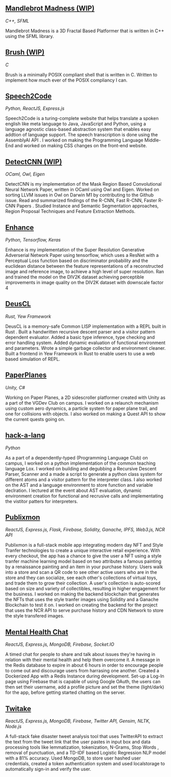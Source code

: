 ## [Mandlebrot Madness (WIP)](https://github.com/saisree27/mandlebrot-madness")
*<span class="text-lg text-gray-10">C++, SFML</span>*

Mandlebrot Madness is a <span class="highlight">3D Fractal Based Platformer</span> that is written in C++ using the SFML library.

## [Brush (WIP)](https://github.com/xinslu/brush)
*<span class="text-lg text-gray-10">C</span>*

Brush is a <span class="highlight">minimally POSIX compliant shell</span> that is written in C. Written to implement how much ever of the POSIX compliancy I can.

## [Speech2Code](https://github.com/saisree27/speechtocode)
*<span class="text-lg text-gray-10">Python, ReactJS, Express.js</span>*

Speech2Code is a <span class="highlight"> turing-complete website</span> that
helps translate a spoken english like <span class="highlight"> meta language
</span> to Java, JavaScript and Python, using a <span class="highlight">
language agnostic class-based abstraction system </span> that enables easy
addtion of language support. The speech transcription is done using the <span
class="highlight"> AssemblyAI API </span>. I worked on making the Programming
Language Middle-End and worked on making CSS changes on the front-end website.

## [DetectCNN (WIP)](https://github.com/xinslu/DetectCNN)
*<span class="text-lg text-gray-10">OCaml, Owl, Eigen</span>*

DetectCNN is my implementation of the <span class="highlight">Mask Region Based
Convolutional Neural Network</span> Paper, written in OCaml using Owl and
Eigen. Worked on sorting <span class="highlight">LLVM</span> issues in Owl on
<span class="highlight">Darwin M1</span> by contributing to the Github issue.
Read and summarized findings of the <span class="highlight">  R-CNN, Fast
R-CNN, Faster R-CNN Papers </span>. Studied <span class="highlight"> Instance
and Semantic Segmentation approaches, Region Proposal Techniques </span> and
<span class="highlight"> Feature Extraction Methods. </span>

## [Enhance](https://github.com/xinslu/Enhance)
*<span class="text-lg text-gray-10">Python, Tensorflow, Keras</span>*
        
Enhance is my implementation of the <span class="highlight">Super Resolution
Generative Adverserial Network</span> Paper using tensorflow, which uses a
ResNet with a <span class="highlight">Perceptual Loss function</span> based on
discriminator probability and the euclidean distance between the feature
representations of a <span class="highlight">reconstructed image</span> and
<span class="highlight">reference image</span>, to achieve a high level of
super resolution. Ran and trained the model on the DIV2K dataset achieving
perceptible improvements in image quality on the <span class="highlight">DIV2K
dataset with downscale factor 4 </span>

## [DeusCL](https://github.com/xinslu/deusCL)
*<span class="text-lg text-gray-10">Rust, Yew Framework</span>*
        
DeusCL is a memory-safe <span class="highlight">Common LISP</span>
implementation with a REPL built in <span class="highlight">Rust</span> . Built
a handwritten <span class="highlight">recursive descent parser </span> and a
visitor pattern dependent evaluator. Added a basic <span class="highlight">type
inference</span>, <span class="highlight">type checking </span> and <span
class="highlight">error handling system</span>. Added <span
class="highlight">dynamic evaluation of functional environment </span> and
parameters. Wrote a simple <span class="highlight">garbage collector </span>
and environment cleaner. Built a frontend in <span class="highlight">Yew
Framework </span>in Rust to enable users to use a web based simulation of REPL.

## [PaperPlanes](https://github.com/AllisanLu/PaperPlanes)
*<span class="text-lg text-gray-10">Unity, C#</span>*
        
Working on Paper Planes, a <span class="highlight">2D sidescroller
platformer</span> created with <span class="highlight">Unity</span> as a part
of the VGDev Club on campus. I worked on a <span class="highlight">relaunch
mechanism</span> using custom aero dynamics, a <span class="highlight">particle
system</span> for paper plane trail, and one for <span
class="highlight">collisions with objects</span>. I also worked on making a
<span class="highlight">Quest API</span> to show the current quests going on.

## [hack-a-lang](https://github.com/xinslu/hack-a-lang)
*<span class="text-lg text-gray-10">Python</span>*
        
As a part of a dependently-typed (Programming Language Club) on campus, I
worked on a <span class="highlight">python implementation</span> of the common
teaching language Lox. I worked on building and degubbing a <span
class="highlight">Recursive Descent Parser, Scanner</span> and a made a script
to generate a <span class="highlight">python class system</span> for different
atoms and a <span class="highlight">visitor pattern</span> for the interpreter
class. I also worked on the <span class="highlight">AST</span> and a <span
class="highlight">language environment</span> to store function and variable
declration. I lectured at the event about <span class="highlight">AST
evaluation, dynamic environment creation</span> for functional and recrusive
calls and <span class="highlight">implementating the vistitor patters </span>
for interpreters.

## [Publixmon](https://github.com/saisree27/publixmon)
*<span class="text-lg text-gray-10">ReactJS, Express.js, Flask, Firebase, Solidity, Ganache, IPFS, Web3.js, NCR API</span>*
        
Publixmon is a <span class="highlight">full-stack mobile app</span> integrating
modern day NFT and Style Tranfer technologies to create a unique interactive
retail experience. With every checkout, the app has a chance to give the user a
NFT using a <span class="highlight">style tranfer machine learning model</span>
based on two attributes a famous painting by a <span
class="highlight">renaissance painting</span> and an item in your <span
class="highlight">purchase history</span>. Users walk into a store and scan a
QR code to see other active users who are in the store and they can <span
class="highlight">socialize</span>, see each other's collections of virtual
toys, and <span class="highlight">trade</span> them to grow their collection. A
user's collection is auto-scored based on size and <span
class="highlight">variety of collectibles</span>, resulting in <span
class="highlight">higher engagement</span> for the business. I worked on making
the backend blockchain that generates the NFTs that uses the style tranfer
images using <span class="highlight">Solidity</span> and a <span
class="highlight">Ganache Blockchain</span> to test it on. I worked on creating
the backend for the project that uses the <span class="highlight">NCR
API</span> to serve purchase history and <span class="highlight">CDN
Network</span> to store the style transfered images.

## [Mental Health Chat](https://github.com/xinslu/mental-health-chat)
*<span class="text-lg text-gray-10">ReactJS, Express.js, MongoDB, Firebase, Socket.IO</span>*

A timed chat for people to share and talk about issues they're having in
relation with their mental health and help them overcome it. A message in the
<span class="highlight">Redis database</span> to expire in about <span
class="highlight">6 hours</span> in order to encourage people to come out and
discourage users from harrasing one another. Created a <span
class="highlight">Dockerized App</span> with a Redis Instance during
development. Set-up a Log-In page using <span class="highlight">Firebase</span>
that is capable of using <span class="highlight">Google OAuth</span>, the users
can then set their username, add a profile picture and set the theme
(light/dark) for the app, before getting started chatting on the server.

## [Twitake](https://twitake.netlify.app/)
*<span class="text-lg text-gray-10">ReactJS, Express.js, MongoDB, Firebase, Twitter API, Gensim, NLTK, Node.js</span>*
        
A <span class="highlight">full-stack fake disaster tweet analysis tool</span>
that uses <span class="highlight">TwitterAPI</span> to extract the text from
the tweet link that the user pastes in input box and data processing tools like
<span class="highlight">lemmatization, tokenization, N-Grams, Stop Words
</span>, removal of punctuation, and a <span class="highlight">TD-IDF based
Logistic Regression NLP model</span> with a 81% accuracy. Used MongoDB, to
store user hashed user credentials, created a token authentication system and
used localstorage to automatically sign-in and verify the user.
